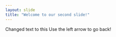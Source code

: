 ```yaml
---
layout: slide
title: "Welcome to our second slide!"
---
```

Changed text to this
Use the left arrow to go back!
